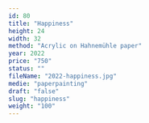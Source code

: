 ```yaml
---
id: 80
title: "Happiness"
height: 24
width: 32
method: "Acrylic on Hahnemühle paper"
year: 2022
price: "750"
status: ""
fileName: "2022-happiness.jpg"
medie: "paperpainting"
draft: "false"
slug: "happiness"
weight: "100"
---
```


